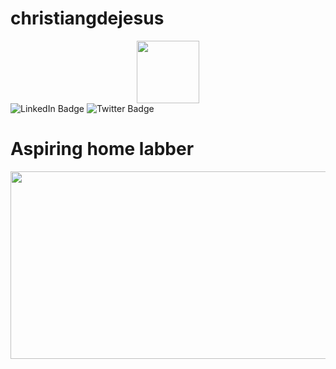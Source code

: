 # christiangdejesus
<div id="header" align="center">
  <img src="https://media.giphy.com/media/M9gbBd9nbDrOTu1Mqx/giphy.gif" width="100"/>
</div>
<div id="badges">
  <img src="https://www.linkedin.com/in/christiandejesusit/LinkedIn-blue?style=for-the-badge&logo=linkedin&logoColor=white" alt="LinkedIn Badge"/>
  <img src="https://twitter.com/Clonezz___/Twitter-blue?style=for-the-badge&logo=twitter&logoColor=white" alt="Twitter Badge"/>
</div>
<h1>
Aspiring home labber
 </h1>
<div align="center">
  <img src="https://media.giphy.com/media/dWesBcTLavkZuG35MI/giphy.gif" width="600" height="300"/>
</div>
